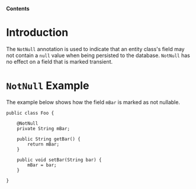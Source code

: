 **Contents**


# Introduction #

The `NotNull` annotation is used to indicate that an entity class's field may not contain a `null` value when being persisted to the database. `NotNull` has no effect on a field that is marked transient.

# `NotNull` Example #

The example below shows how the field `mBar` is marked as not nullable.

```
public class Foo {

    @NotNull
    private String mBar;

    public String getBar() {
        return mBar;
    }

    public void setBar(String bar) {
        mBar = bar;
    }

}
```